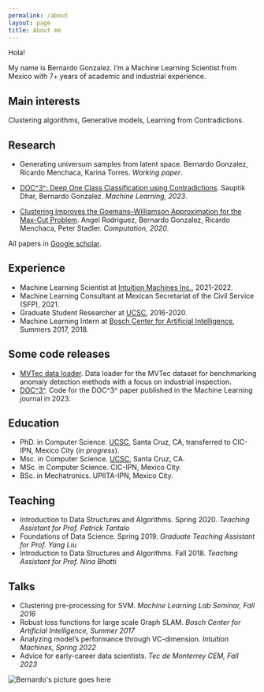 ```yaml
---
permalink: /about
layout: page
title: About me
---
```


Hola!

My name is Bernardo Gonzalez. I’m a Machine Learning Scientist from Mexico with 7+ years of academic and industrial experience.

## Main interests

Clustering algorithms, Generative models, Learning from Contradictions.

## Research

- Generating universum samples from latent space. Bernardo Gonzalez, Ricardo Menchaca, Karina Torres. *Working paper*.

- [DOC^3^: Deep One Class Classification using Contradictions](https://link.springer.com/article/10.1007/s10994-023-06362-5). Sauptik Dhar, Bernardo Gonzalez. *Machine Learning, 2023*.

- [Clustering Improves the Goemans–Williamson Approximation for the Max-Cut Problem](https://www.mdpi.com/2079-3197/8/3/75). Angel Rodriguez, Bernardo Gonzalez, Ricardo Menchaca, Peter Stadler. *Computation, 2020*.

All papers in [Google scholar](https://scholar.google.com/citations?hl=es&user=J6AjacwAAAAJ).

## Experience

- Machine Learning Scientist at [Intuition Machines Inc.](https://www.imachines.com/), 2021-2022.
- Machine Learning Consultant at Mexican Secretariat of the Civil Service (SFP), 2021.
- Graduate Student Researcher at [UCSC](https://engineering.ucsc.edu/), 2016-2020.
- Machine Learning Intern at [Bosch Center for Artificial Intelligence](https://www.bosch-ai.com/), Summers 2017, 2018.

## Some code releases

- [MVTec data loader](https://github.com/b3r8/mvtec-dataloader). Data loader for the MVTec dataset for benchmarking anomaly detection methods with a focus on industrial inspection.
- [DOC^3^](https://github.com/sauptikdhar/DOC3). Code for the DOC^3^ paper published in the Machine Learning journal in 2023.

## Education

- PhD. in Computer Science. [UCSC](https://engineering.ucsc.edu/), Santa Cruz, CA, transferred to CIC-IPN, Mexico City (*in progress*).
- Msc. in Computer Science. [UCSC](https://engineering.ucsc.edu/), Santa Cruz, CA.
- MSc. in Computer Science. CIC-IPN, Mexico City.
- BSc. in Mechatronics. UPIITA-IPN, Mexico City.

## Teaching

- Introduction to Data Structures and Algorithms. Spring 2020. *Teaching Assistant for Prof. Patrick Tantalo*
- Foundations of Data Science. Spring 2019. *Graduate Teaching Assistant for Prof. Yang Liu*
- Introduction to Data Structures and Algorithms. Fall 2018. *Teaching Assistant for Prof. Nina Bhatti*

## Talks

- Clustering pre-processing for SVM. *Machine Learning Lab Seminar, Fall 2016*
- Robust loss functions for large scale Graph SLAM. *Bosch Center for Artificial Intelligence, Summer 2017*
- Analyzing model’s performance through VC-dimension. *Intuition Machines, Spring 2022*
- Advice for early-career data scientists. *Tec de Monterrey CEM, Fall 2023*

![Bernardo's picture goes here](./assets/imgs/ber_0.png)
